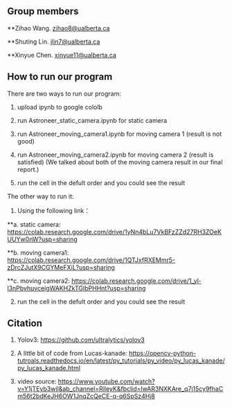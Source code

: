 ## Group members

**Zihao Wang. zihao8@ualberta.ca

**Shuting Lin. jlin7@ualberta.ca

**Xinyue Chen. xinyue11@ualberta.ca

## How to run our program
There are two ways to run our program:
1. upload ipynb to google cololb

2. run Astroneer_static_camera.ipynb for static camera

3. run Astroneer_moving_camera1.ipynb for moving camera 1 (result is not good)

4. run Astroneer_moving_camera2.ipynb for moving camera 2 (result is satisfied)
(We talked about both of the moving camera result in our final report.)

5. run the cell in the defult order and you could see the result

The other way to run it:
1. Using the following link：

**a. static camera: https://colab.research.google.com/drive/1yNn4bLu7VkBFzZZd27RH3ZOeKUUYw0nW?usp=sharing

**b. moving camera1: https://colab.research.google.com/drive/1QTJxfRXEMmr5-zDrcZJutX9CGYMeFXiL?usp=sharing

**c. moving camera2: https://colab.research.google.com/drive/1_yl-l3nPbvhuvceigWAKHZkTGIbPHHnt?usp=sharing

2. run the cell in the defult order and you could see the result

## Citation
1. Yolov3: https://github.com/ultralytics/yolov3

2. A little bit of code from Lucas-kanade: https://opencv-python-tutroals.readthedocs.io/en/latest/py_tutorials/py_video/py_lucas_kanade/py_lucas_kanade.html

3. video source: https://www.youtube.com/watch?v=Y1jTEyb3wiI&ab_channel=RileyK&fbclid=IwAR3NXKAre_q7j15cy9fhaCm56t2bdKeJH6OW1JnqZcQeCE-q-q6SpSz4Hj8
